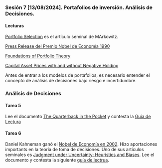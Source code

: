 ### Sesión 7 [13/08/2024]. Portafolios de inversión. Análisis de Decisiones.

#### Lecturas
[Portfolio Selection](https://drive.google.com/file/d/1_kF8B0Is7F7-Hk0oBoQquNV-jvfJ4bS8/view?usp=drive_link) es el artículo seminal de MArkowitz.

[Press Release del Premio Nobel de Economía 1990](https://www.nobelprize.org/prizes/economic-sciences/1990/press-release/)

[Foundations of Portfolio Theory](https://www.nobelprize.org/prizes/economic-sciences/1990/markowitz/lecture/)

[Capital Asset Prices with and without Negative Holding](https://www.nobelprize.org/prizes/economic-sciences/1990/sharpe/lecture/)


Antes de entrar a los modelos de portafolios, es necesario entender el concepto de análisis de decisiones bajo riesgo e incertidumbre.

### Análisis de Decisiones

#### Tarea 5
Lee el documento [The Quarterback in the Pocket](https://drive.google.com/file/d/19ZqQl6UODGta_WXe5ZhqYFhzbTZTGwoy/view?usp=sharing) y contesta la [Guía de Lectura](https://docs.google.com/document/d/1QeGfzKwMCOJxdagIiyUG9drebumd0IeKedA_leYVLDA/edit?usp=sharing)

#### Tarea 6
Daniel Kahneman ganó el [Nobel de Economía en 2002](https://www.nobelprize.org/prizes/economic-sciences/2002/kahneman/facts/). Hizo aportaciones importants en la teoría de toma de decisiones. Uno de sus artículos seminales es [Judgment under Uncertainty: Heuristics and Biases](https://www2.psych.ubc.ca/~schaller/Psyc590Readings/TverskyKahneman1974.pdf). Lee el documento y contesta la siguiente [guía de lectrua](https://docs.google.com/document/d/1X7Cj4ElaYmdw4n4p-8qFbcDweQ3YRSSeRXBK2VUQzBs/edit?usp=sharing). 



